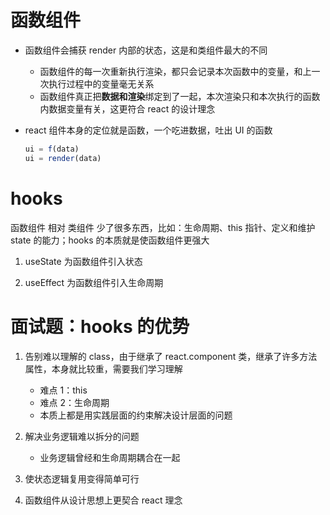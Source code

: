 # 函数组件

- 函数组件会捕获 render 内部的状态，这是和类组件最大的不同

  - 函数组件的每一次重新执行渲染，都只会记录本次函数中的变量，和上一次执行过程中的变量毫无关系
  - 函数组件真正把**数据和渲染**绑定到了一起，本次渲染只和本次执行的函数内数据变量有关，这更符合 react 的设计理念

- react 组件本身的定位就是函数，一个吃进数据，吐出 UI 的函数

  ```js
  ui = f(data)
  ui = render(data)
  ```

# hooks

函数组件 相对 类组件 少了很多东西，比如：生命周期、this 指针、定义和维护 state 的能力；hooks 的本质就是使函数组件更强大

1. useState 为函数组件引入状态

2. useEffect 为函数组件引入生命周期

# 面试题：hooks 的优势

1. 告别难以理解的 class，由于继承了 react.component 类，继承了许多方法属性，本身就比较重，需要我们学习理解

   - 难点 1：this
   - 难点 2：生命周期
   - 本质上都是用实践层面的约束解决设计层面的问题

2. 解决业务逻辑难以拆分的问题

   - 业务逻辑曾经和生命周期耦合在一起

3. 使状态逻辑复用变得简单可行
4. 函数组件从设计思想上更契合 react 理念
